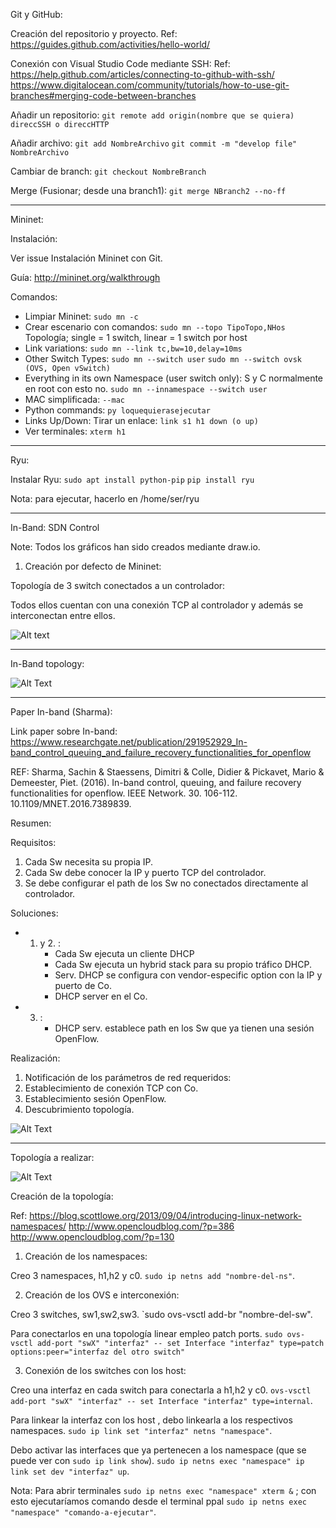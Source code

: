 
Git y GitHub:

Creación del repositorio y proyecto.
Ref: https://guides.github.com/activities/hello-world/

Conexión con Visual Studio Code mediante SSH: 
Ref: https://help.github.com/articles/connecting-to-github-with-ssh/
https://www.digitalocean.com/community/tutorials/how-to-use-git-branches#merging-code-between-branches

Añadir un repositorio: `git remote add origin(nombre que se quiera) direccSSH o direccHTTP`

Añadir archivo: `git add NombreArchivo` `git commit -m "develop file" NombreArchivo`

Cambiar de branch: `git checkout NombreBranch`

Merge (Fusionar; desde una branch1): `git merge NBranch2 --no-ff`
 
-----------------------------------------------------------------------------
	  
Mininet:

Instalación: 

Ver issue Instalación Mininet con Git.

Guía: http://mininet.org/walkthrough

Comandos:

- Limpiar Mininet: `sudo mn -c`
- Crear escenario con comandos: `sudo mn --topo TipoTopo,NHos` Topología; single = 1 switch, linear = 1 switch por host
- Link variations: `sudo mn --link tc,bw=10,delay=10ms`
- Other Switch Types: `sudo mn --switch user` `sudo mn --switch ovsk   (OVS, Open vSwitch)`
- Everything in its own Namespace (user switch only): S y C normalmente en root con esto no. `sudo mn --innamespace --switch user`
- MAC simplificada: `--mac`
- Python commands: `py loquequierasejecutar`
- Links Up/Down: Tirar un enlace: `link s1 h1 down (o up)`
- Ver terminales: `xterm h1`

-------------------------------------------------------------------------------------

Ryu:

Instalar Ryu: `sudo apt install python-pip` `pip install ryu`

Nota: para ejecutar, hacerlo en /home/ser/ryu 

---------------------------------------------------------------------------------------

In-Band: SDN Control

Note: Todos los gráficos han sido creados mediante draw.io.

1. Creación por defecto de Mininet: 

Topología de 3 switch conectados a un controlador:

Todos ellos cuentan con una conexión TCP al controlador y además se interconectan entre ellos.

![Alt text](https://github.com/DeepDrm/SDN-UAH/blob/develop/Images/Out-of-band-Sw-TCP-ALL.jpg)

-------------------------------------------------------------------------------------------------------------------
In-Band topology:

![Alt Text](https://github.com/DeepDrm/SDN-UAH/blob/develop/Images/In-Band-TCP-ppal.jpg)

-------------------------------------------------------------------------------------------------------------------


Paper In-band (Sharma):

Link paper sobre In-band:
https://www.researchgate.net/publication/291952929_In-band_control_queuing_and_failure_recovery_functionalities_for_openflow

REF: Sharma, Sachin & Staessens, Dimitri & Colle, Didier & Pickavet, Mario & Demeester, Piet. (2016). In-band control, queuing, and failure recovery functionalities for openflow. IEEE Network. 30. 106-112. 10.1109/MNET.2016.7389839. 

Resumen:

Requisitos:

1. Cada Sw necesita su propia IP.
2. Cada Sw debe conocer la IP y puerto TCP del controlador.
3. Se debe configurar el path de los Sw no conectados directamente al controlador.

Soluciones:

- 1. y 2. : 
        - Cada Sw ejecuta un cliente DHCP
        - Cada Sw ejecuta un hybrid stack para su propio tráfico DHCP.
        - Serv. DHCP se configura con vendor-especific option con la IP y puerto de Co.
        - DHCP server en el Co.
- 3. :
        - DHCP serv. establece path en los Sw que ya tienen una sesión OpenFlow.

Realización:

1. Notificación de los parámetros de red requeridos:
2. Establecimiento de conexión TCP con Co.
3. Establecimiento sesión OpenFlow.
4. Descubrimiento topología.

![Alt Text](https://github.com/DeepDrm/SDN-UAH/blob/develop/Images/D-Estados-PaperIn-Band.jpg)

--------------------------------------------------------------------------------------------------

Topología a realizar:

![Alt Text](https://github.com/DeepDrm/SDN-UAH/blob/develop/Images/In-Band-investppal.jpeg.jpg)

Creación de la topología:

Ref:  https://blog.scottlowe.org/2013/09/04/introducing-linux-network-namespaces/
http://www.opencloudblog.com/?p=386 http://www.opencloudblog.com/?p=130

1. Creación de los namespaces:

Creo 3 namespaces, h1,h2 y c0. `sudo ip netns add "nombre-del-ns"`.

2. Creación de los OVS e interconexión:

Creo 3 switches, sw1,sw2,sw3. `sudo ovs-vsctl add-br 
"nombre-del-sw".

Para conectarlos en una topología linear empleo patch ports. `sudo ovs-vsctl add-port "swX" "interfaz" -- set Interface "interfaz" type=patch options:peer="interfaz del otro switch"`

3. Conexión de los switches con los host:

Creo una interfaz en cada switch para conectarla a h1,h2 y c0. `ovs-vsctl add-port "swX" "interfaz" -- set Interface "interfaz" type=internal`. 

Para linkear la interfaz con los host , debo linkearla a los respectivos namespaces. `sudo ip link set "interfaz" netns "namespace"`.

Debo activar las interfaces que ya pertenecen a los namespace (que se puede ver con `sudo ip link show`). `sudo ip netns exec "namespace" ip link set dev "interfaz" up`.

Nota: Para abrir terminales `sudo ip netns exec "namespace" xterm &` ; con esto ejecutaríamos comando desde el terminal ppal `sudo ip netns exec "namespace" "comando-a-ejecutar"`.
























